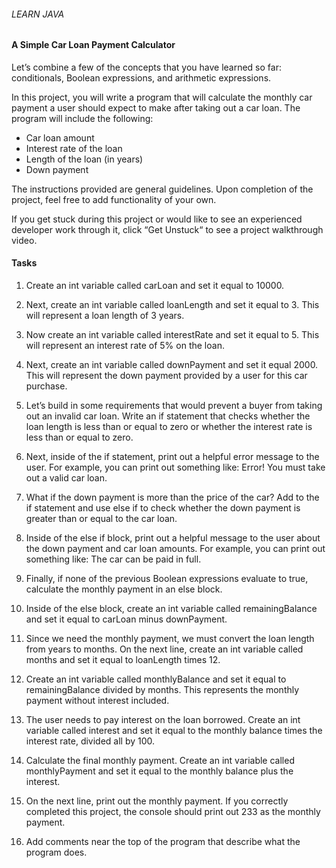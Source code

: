 ###### LEARN JAVA

#### A Simple Car Loan Payment Calculator

Let’s combine a few of the concepts that you have learned so far: conditionals, Boolean expressions, and arithmetic expressions.

In this project, you will write a program that will calculate the monthly car payment a user should expect to make after taking out a car loan. The program will include the following:

- Car loan amount
- Interest rate of the loan
- Length of the loan (in years)
- Down payment

The instructions provided are general guidelines. Upon completion of the project, feel free to add functionality of your own.

If you get stuck during this project or would like to see an experienced developer work through it, click “Get Unstuck“ to see a project walkthrough video.

#### Tasks

1. Create an int variable called carLoan and set it equal to 10000.

2. Next, create an int variable called loanLength and set it equal to 3. This will represent a loan length of 3 years.

3. Now create an int variable called interestRate and set it equal to 5. This will represent an interest rate of 5% on the loan.

4. Next, create an int variable called downPayment and set it equal 2000. This will represent the down payment provided by a user for this car purchase.

5. Let’s build in some requirements that would prevent a buyer from taking out an invalid car loan. Write an if statement that checks whether the loan length is less than or equal to zero or whether the interest rate is less than or equal to zero.

6. Next, inside of the if statement, print out a helpful error message to the user. For example, you can print out something like: Error! You must take out a valid car loan.

7. What if the down payment is more than the price of the car? Add to the if statement and use else if to check whether the down payment is greater than or equal to the car loan.

8. Inside of the else if block, print out a helpful message to the user about the down payment and car loan amounts. For example, you can print out something like: The car can be paid in full.

9. Finally, if none of the previous Boolean expressions evaluate to true, calculate the monthly payment in an else block.

10. Inside of the else block, create an int variable called remainingBalance and set it equal to carLoan minus downPayment.

11. Since we need the monthly payment, we must convert the loan length from years to months. On the next line, create an int variable called months and set it equal to loanLength times 12.

12. Create an int variable called monthlyBalance and set it equal to remainingBalance divided by months. This represents the monthly payment without interest included.

13. The user needs to pay interest on the loan borrowed. Create an int variable called interest and set it equal to the monthly balance times the interest rate, divided all by 100.

14. Calculate the final monthly payment. Create an int variable called monthlyPayment and set it equal to the monthly balance plus the interest.

15. On the next line, print out the monthly payment. If you correctly completed this project, the console should print out 233 as the monthly payment.

16. Add comments near the top of the program that describe what the program does. 